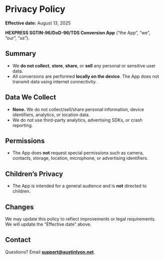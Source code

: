 # Privacy Policy

**Effective date:** August 13, 2025

**HEXPRESS SGTIN-96/DoD-96/TDS Conversion App** (“the App”, “we”, “our”, “us”).

## Summary
- We **do not collect**, **store**, **share**, or **sell** any personal or sensitive user data.
- All conversions are performed **locally on the device**. The App does not transmit data using internet connectivity.

## Data We Collect
- **None.** We do not collect/sell/share personal information, device identifiers, analytics, or location data.
- We do not use third-party analytics, advertising SDKs, or crash reporting.

## Permissions
- The App does **not** request special permissions such as camera, contacts, storage, location, microphone, or advertising identifiers.

## Children’s Privacy
- The App is intended for a general audience and is **not** directed to children.

## Changes
We may update this policy to reflect improvements or legal requirements. We will update the “Effective date” above.

## Contact
Questions? Email **support@austinlyon.net**.
